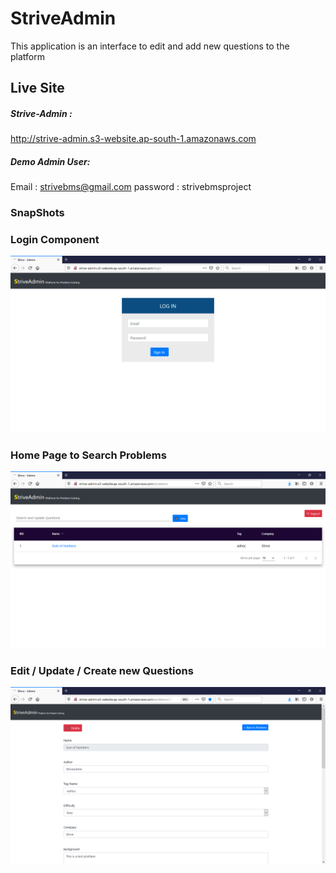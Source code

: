 # StriveAdmin

This application is an interface to edit and add new questions to the platform

## Live Site

##### Strive-Admin : 

http://strive-admin.s3-website.ap-south-1.amazonaws.com

##### Demo Admin User:  

Email : strivebms@gmail.com  password : strivebmsproject

### SnapShots

### Login Component
![login](images/login.png)

### Home Page to Search Problems
![home](images/home.png)

### Edit / Update / Create new Questions 
![edit_problem](images/edit_problem_details.png)
